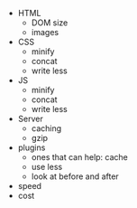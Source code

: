 * HTML
    * DOM size
    * images
* CSS
    * minify
    * concat
    * write less
* JS
    * minify
    * concat
    * write less
* Server
    * caching
    * gzip
* plugins
    * ones that can help: cache
    * use less
    * look at before and after
* speed
* cost
